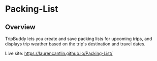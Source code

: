 # Packing-List
## Overview
TripBuddy lets you create and save packing lists for upcoming trips, and displays trip weather based on the trip's destination and travel dates.

Live site: https://laurencantlin.github.io/Packing-List/

